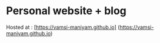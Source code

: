 # Personal website + blog

Hosted at : [https://vamsi-maniyam.github.io] (https://vamsi-maniyam.github.io)
